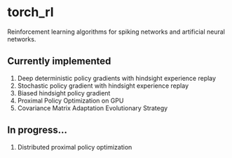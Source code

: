 # torch_rl

Reinforcement learning algorithms for spiking networks and artificial neural networks.

## Currently implemented

1. Deep deterministic policy gradients with hindsight experience replay
2. Stochastic policy gradient with hindsight experience replay
3. Biased hindsight policy gradient
4. Proximal Policy Optimization on GPU
5. Covariance Matrix Adaptation Evolutionary Strategy

## In progress...

1. Distributed proximal policy optimization


